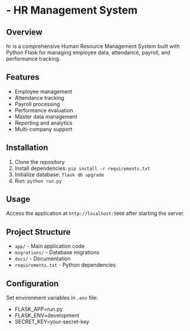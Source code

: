 # - HR Management System

## Overview
hr is a comprehensive Human Resource Management System built with Python Flask for managing employee data, attendance, payroll, and performance tracking.

## Features
- Employee management
- Attendance tracking
- Payroll processing
- Performance evaluation
- Master data management
- Reporting and analytics
- Multi-company support

## Installation

1. Clone the repository
2. Install dependencies: `pip install -r requirements.txt`
3. Initialize database: `flask db upgrade`
4. Run: `python run.py`

## Usage
Access the application at `http://localhost:5000` after starting the server.

## Project Structure
- `app/` - Main application code
- `migrations/` - Database migrations
- `docs/` - Documentation
- `requirements.txt` - Python dependencies

## Configuration
Set environment variables in `.env` file:
- FLASK_APP=run.py
- FLASK_ENV=development
- SECRET_KEY=your-secret-key

